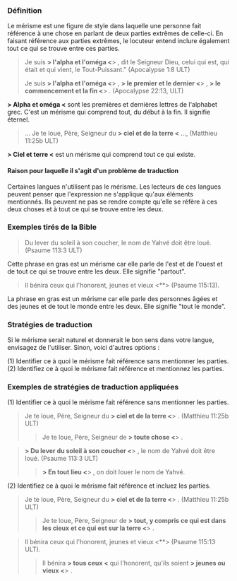 ### Définition

Le mérisme est une figure de style dans laquelle une personne fait référence à une chose en parlant de deux parties extrêmes de celle-ci. En faisant référence aux parties extrêmes, le locuteur entend inclure également tout ce qui se trouve entre ces parties.

> Je suis **> l'alpha et l'oméga <**> , dit le Seigneur Dieu, celui qui est, qui était et qui vient, le Tout-Puissant." (Apocalypse 1:8 ULT)
>
> Je suis **> l'alpha et l'oméga <**> , **> le premier et le dernier <**> , **> le commencement et la fin <**> . (Apocalypse 22:13, ULT)

**> Alpha et oméga <** sont les premières et dernières lettres de l'alphabet grec. C'est un mérisme qui comprend tout, du début à la fin. Il signifie éternel.

> ... Je te loue, Père, Seigneur du **> ciel et de la terre <** ..., (Matthieu 11:25b ULT)

**> Ciel et terre <** est un mérisme qui comprend tout ce qui existe.

#### Raison pour laquelle il s'agit d'un problème de traduction

Certaines langues n'utilisent pas le mérisme. Les lecteurs de ces langues peuvent penser que l'expression ne s'applique qu'aux éléments mentionnés. Ils peuvent ne pas se rendre compte qu'elle se réfère à ces deux choses et à tout ce qui se trouve entre les deux.

### Exemples tirés de la Bible

> Du lever du soleil à son coucher, le nom de Yahvé doit être loué. (Psaume 113:3 ULT)

Cette phrase en gras est un mérisme car elle parle de l'est et de l'ouest et de tout ce qui se trouve entre les deux. Elle signifie "partout".

> Il bénira ceux qui l'honorent, jeunes et vieux <**> (Psaume 115:13).

La phrase en gras est un mérisme car elle parle des personnes âgées et des jeunes et de tout le monde entre les deux. Elle signifie "tout le monde".

### Stratégies de traduction

Si le mérisme serait naturel et donnerait le bon sens dans votre langue, envisagez de l'utiliser. Sinon, voici d'autres options :

(1) Identifier ce à quoi le mérisme fait référence sans mentionner les parties.<br>
(2) Identifiez ce à quoi le mérisme fait référence et mentionnez les parties.

### Exemples de stratégies de traduction appliquées

(1) Identifier ce à quoi le mérisme fait référence sans mentionner les parties.

> Je te loue, Père, Seigneur du **> ciel et de la terre <**> . (Matthieu 11:25b ULT)
> > Je te loue, Père, Seigneur de **> toute chose <**> .

> **> Du lever du soleil à son coucher <**> , le nom de Yahvé doit être loué. (Psaume 113:3 ULT)
> > **> En tout lieu <**> , on doit louer le nom de Yahvé.

(2) Identifiez ce à quoi le mérisme fait référence et incluez les parties.

> Je te loue, Père, Seigneur du **> ciel et de la terre <**> . (Matthieu 11:25b ULT)
> > Je te loue, Père, Seigneur de **> tout, y compris ce qui est dans les cieux et ce qui est sur la terre <**> .

> Il bénira ceux qui l'honorent, jeunes et vieux <**> (Psaume 115:13 ULT).
> > Il bénira **> tous ceux <** qui l'honorent, qu'ils soient **> jeunes ou vieux <**> .
